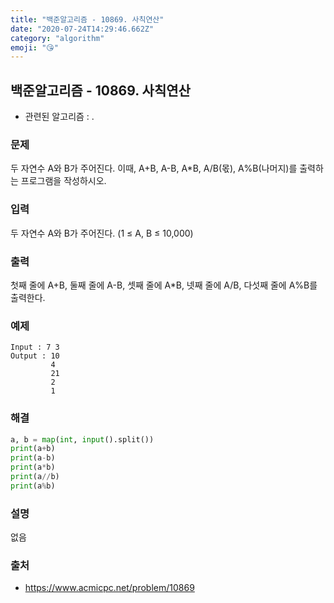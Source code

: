 ```yaml
---
title: "백준알고리즘 - 10869. 사칙연산"
date: "2020-07-24T14:29:46.662Z"
category: "algorithm"
emoji: "😘"
---
```


## 백준알고리즘 - 10869. 사칙연산

- 관련된 알고리즘 : .

### 문제

두 자연수 A와 B가 주어진다. 이때, A+B, A-B, A*B, A/B(몫), A%B(나머지)를 출력하는 프로그램을 작성하시오. 

### 입력

두 자연수 A와 B가 주어진다. (1 ≤ A, B ≤ 10,000)

### 출력

첫째 줄에 A+B, 둘째 줄에 A-B, 셋째 줄에 A*B, 넷째 줄에 A/B, 다섯째 줄에 A%B를 출력한다.

### 예제

```
Input : 7 3
Output : 10
         4
         21
         2
         1
```

### 해결

```python
a, b = map(int, input().split())
print(a+b)
print(a-b)
print(a*b)
print(a//b)
print(a%b)
```

### 설명

없음

### 출처

- https://www.acmicpc.net/problem/10869
